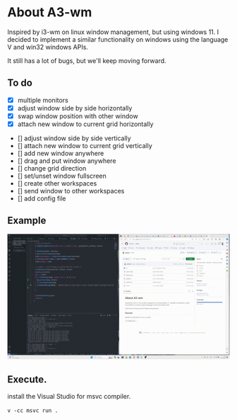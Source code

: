 # About A3-wm
Inspired by i3-wm on linux window management, but using windows 11. I decided to implement a similar functionality on windows using the language V and win32 windows APIs.

It still has a lot of bugs, but we'll keep moving forward.

## To do
 - [x] multiple monitors
 - [x] adjust window side by side horizontally
 - [x] swap window position with other window
 - [x] attach new window to current grid horizontally
 - [] adjust window side by side vertically
 - [] attach new window to current grid vertically
 - [] add new window anywhere
 - [] drag and put window anywhere
 - [] change grid direction
 - [] set/unset window fullscreen
 - [] create other workspaces
 - [] send window to other workspaces
 - [] add config file


## Example
![me](./images/a3wm.gif)



## Execute.
install the Visual Studio for msvc compiler.

`v -cc msvc run .`
